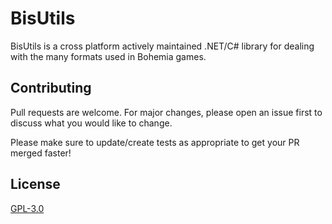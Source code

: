 # BisUtils

BisUtils is a cross platform actively maintained .NET/C# library for dealing with the many formats used in Bohemia games.


## Contributing

Pull requests are welcome. For major changes, please open an issue first
to discuss what you would like to change.

Please make sure to update/create tests as appropriate to get your PR merged faster!

## License

[GPL-3.0](https://www.gnu.org/licenses/gpl-3.0.en.html)
